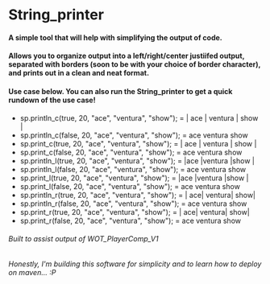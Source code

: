 # String_printer

#### A simple tool that will help with simplifying the output of code.

#### Allows you to organize output into a left/right/center justiifed output, separated with borders (soon to be with your choice of border character), and prints out in a clean and neat format.

#### Use case below. You can also run the String_printer to get a quick rundown of the use case!

* sp.println_c(true, 20, "ace", "ventura", "show");   = |        ace         |      ventura       |        show        |
* sp.println_c(false, 20, "ace", "ventura", "show");  =         ace               ventura               show
* sp.print_c(true, 20, "ace", "ventura", "show");     = |        ace         |      ventura       |        show        |
* sp.print_c(false, 20, "ace", "ventura", "show");    =         ace               ventura               show
* sp.println_l(true, 20, "ace", "ventura", "show");   = |ace                 |ventura             |show                |
* sp.println_l(false, 20, "ace", "ventura", "show");  = ace                 ventura             show
* sp.print_l(true, 20, "ace", "ventura", "show");     = |ace                 |ventura             |show                |
* sp.print_l(false, 20, "ace", "ventura", "show");    = ace                 ventura             show
* sp.println_r(true, 20, "ace", "ventura", "show");   = |                 ace|             ventura|                show|
* sp.println_r(false, 20, "ace", "ventura", "show");  =                  ace             ventura                show
* sp.print_r(true, 20, "ace", "ventura", "show");     = |                 ace|             ventura|                show|
* sp.print_r(false, 20, "ace", "ventura", "show");    =                  ace             ventura                show

###### Built to assist output of WOT_PlayerComp_V1

*Honestly, I'm building this software for simplicity and to learn how to deploy on maven... :P*


